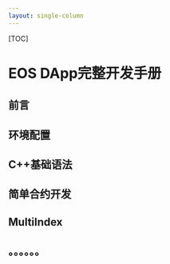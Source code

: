 ```yaml
---
layout: single-column
---
```

[TOC]

# EOS DApp完整开发手册
## 前言
## 环境配置
## C++基础语法
## 简单合约开发
## MultiIndex
## 。。。。。。